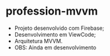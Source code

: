 # profession-mvvm
- Projeto desenvolvido com Firebase;
- Desenvolvimento em ViewCode;
- Arquitetura MVVM.
- OBS: Ainda em desenvolvimento
